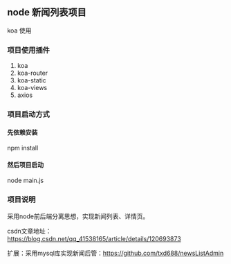 ## node 新闻列表项目

koa 使用

### 项目使用插件

 1. koa
 2. koa-router
 3. koa-static
 4. koa-views
 5. axios

### 项目启动方式

#### 先依赖安装

npm install

#### 然后项目启动

node main.js

### 项目说明

采用node前后端分离思想，实现新闻列表、详情页。

csdn文章地址：<https://blog.csdn.net/qq_41538165/article/details/120693873>

扩展：采用mysql库实现新闻后管：https://github.com/txd688/newsListAdmin
